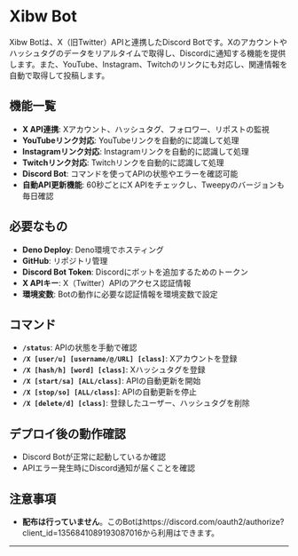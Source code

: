 # Xibw Bot

Xibw Botは、X（旧Twitter）APIと連携したDiscord Botです。Xのアカウントやハッシュタグのデータをリアルタイムで取得し、Discordに通知する機能を提供します。また、YouTube、Instagram、Twitchのリンクにも対応し、関連情報を自動で取得して投稿します。

## 機能一覧
- **X API連携**: Xアカウント、ハッシュタグ、フォロワー、リポストの監視
- **YouTubeリンク対応**: YouTubeリンクを自動的に認識して処理
- **Instagramリンク対応**: Instagramリンクを自動的に認識して処理
- **Twitchリンク対応**: Twitchリンクを自動的に認識して処理
- **Discord Bot**: コマンドを使ってAPIの状態やエラーを確認可能
- **自動API更新機能**: 60秒ごとにX APIをチェックし、Tweepyのバージョンも毎日確認

## 必要なもの
- **Deno Deploy**: Deno環境でホスティング
- **GitHub**: リポジトリ管理
- **Discord Bot Token**: Discordにボットを追加するためのトークン
- **X APIキー**: X（Twitter）APIのアクセス認証情報
- **環境変数**: Botの動作に必要な認証情報を環境変数で設定

## コマンド

- **`/status`**: APIの状態を手動で確認  
- **`/X [user/u] [username/@/URL] [class]`**: Xアカウントを登録  
- **`/X [hash/h] [word] [class]`**: Xハッシュタグを登録  
- **`/X [start/sa] [ALL/class]`**: APIの自動更新を開始  
- **`/X [stop/so] [ALL/class]`**: APIの自動更新を停止  
- **`/X [delete/d] [class]`**: 登録したユーザー、ハッシュタグを削除

## デプロイ後の動作確認
- Discord Botが正常に起動しているか確認  
- APIエラー発生時にDiscord通知が届くことを確認

## 注意事項
- **配布は行っていません**。このBotはhttps://discord.com/oauth2/authorize?client_id=1356841089193087016から利用はできます。
---
